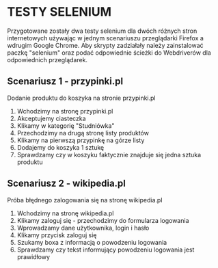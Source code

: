 # TESTY SELENIUM
Przygotowane zostały dwa testy selenium dla dwóch różnych stron internetowych używając w jednym scenariuszu przeglądarki Firefox a  wdrugim Google Chrome.
Aby skrypty zadziałały należy zainstalować paczkę "selenium" oraz podać odpowiednie ścieżki do Webdriverów dla odpowiednich przeglądarek.

## Scenariusz 1 - przypinki.pl

Dodanie produktu do koszyka na stronie przypinki.pl

1. Wchodzimy na stronę przypinki.pl
2. Akceptujemy ciasteczka
3. Klikamy w kategorię "Studniówka"
4. Przechodzimy na drugą stronę listy produktów
5. Klikamy na pierwszą przypinkę na górze listy
6. Dodajemy do koszyka 1 sztukę
7. Sprawdzamy czy w koszyku faktycznie znajduje się jedna sztuka produktu

## Scenariusz 2 - wikipedia.pl

Próba błędnego zalogowania się na stronę wikipedia.pl

1. Wchodzimy na stronę wikipedia.pl
2. Klikamy zaloguj się - przechodzimy do formularza logowania
3. Wprowadzamy dane użytkownika, login i hasło
4. Klikamy przycisk zaloguj się
5. Szukamy boxa z informacją o powodzeniu logowania
6. Sprawdzamy czy tekst informujący powodzeniu logowania jest prawidłowy